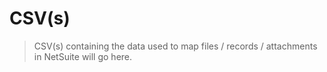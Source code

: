 # CSV(s)
> CSV(s) containing the data used to map files / records / attachments in NetSuite will go here.
